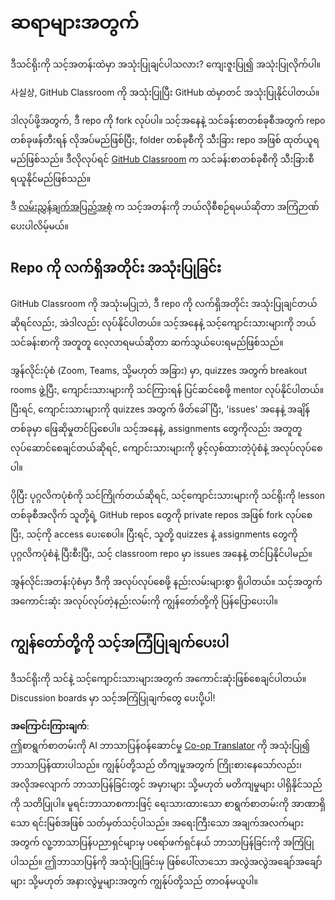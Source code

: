 <!--
CO_OP_TRANSLATOR_METADATA:
{
  "original_hash": "a094ef9927883de1cfcee51dbd143381",
  "translation_date": "2025-08-26T00:40:07+00:00",
  "source_file": "lessons/0-course-setup/for-teachers.md",
  "language_code": "my"
}
-->
# ဆရာများအတွက်

ဒီသင်ရိုးကို သင့်အတန်းထဲမှာ အသုံးပြုချင်ပါသလား? ကျေးဇူးပြု၍ အသုံးပြုလိုက်ပါ။

사실상, GitHub Classroom ကို အသုံးပြုပြီး GitHub ထဲမှာတင် အသုံးပြုနိုင်ပါတယ်။

ဒါလုပ်ဖို့အတွက်, ဒီ repo ကို fork လုပ်ပါ။ သင့်အနေနဲ့ သင်ခန်းစာတစ်ခုစီအတွက် repo တစ်ခုဖန်တီးရန် လိုအပ်မည်ဖြစ်ပြီး, folder တစ်ခုစီကို သီးခြား repo အဖြစ် ထုတ်ယူရမည်ဖြစ်သည်။ ဒီလိုလုပ်ရင် [GitHub Classroom](https://classroom.github.com/classrooms) က သင်ခန်းစာတစ်ခုစီကို သီးခြားစီ ရယူနိုင်မည်ဖြစ်သည်။

ဒီ [လမ်းညွှန်ချက်အပြည့်အစုံ](https://github.blog/2020-03-18-set-up-your-digital-classroom-with-github-classroom/) က သင့်အတန်းကို ဘယ်လိုစီစဉ်ရမယ်ဆိုတာ အကြံဉာဏ်ပေးပါလိမ့်မယ်။

## Repo ကို လက်ရှိအတိုင်း အသုံးပြုခြင်း

GitHub Classroom ကို အသုံးမပြုဘဲ, ဒီ repo ကို လက်ရှိအတိုင်း အသုံးပြုချင်တယ်ဆိုရင်လည်း, အဲဒါလည်း လုပ်နိုင်ပါတယ်။ သင့်အနေနဲ့ သင့်ကျောင်းသားများကို ဘယ်သင်ခန်းစာကို အတူတူ လေ့လာရမယ်ဆိုတာ ဆက်သွယ်ပေးရမည်ဖြစ်သည်။

အွန်လိုင်းပုံစံ (Zoom, Teams, သို့မဟုတ် အခြား) မှာ, quizzes အတွက် breakout rooms ဖွဲ့ပြီး, ကျောင်းသားများကို သင်ကြားရန် ပြင်ဆင်စေဖို့ mentor လုပ်နိုင်ပါတယ်။ ပြီးရင်, ကျောင်းသားများကို quizzes အတွက် ဖိတ်ခေါ်ပြီး, 'issues' အနေနဲ့ အချိန်တစ်ခုမှာ ဖြေဆိုမှုတင်ပြစေပါ။ သင့်အနေနဲ့, assignments တွေကိုလည်း အတူတူ လုပ်ဆောင်စေချင်တယ်ဆိုရင်, ကျောင်းသားများကို ဖွင့်လှစ်ထားတဲ့ပုံစံနဲ့ အလုပ်လုပ်စေပါ။

ပိုပြီး ပုဂ္ဂလိကပုံစံကို သင်ကြိုက်တယ်ဆိုရင်, သင့်ကျောင်းသားများကို သင်ရိုးကို lesson တစ်ခုစီအလိုက် သူတို့ရဲ့ GitHub repos တွေကို private repos အဖြစ် fork လုပ်စေပြီး, သင့်ကို access ပေးစေပါ။ ပြီးရင်, သူတို့ quizzes နဲ့ assignments တွေကို ပုဂ္ဂလိကပုံစံနဲ့ ပြီးစီးပြီး, သင့် classroom repo မှာ issues အနေနဲ့ တင်ပြနိုင်ပါမည်။

အွန်လိုင်းအတန်းပုံစံမှာ ဒီကို အလုပ်လုပ်စေဖို့ နည်းလမ်းများစွာ ရှိပါတယ်။ သင့်အတွက် အကောင်းဆုံး အလုပ်လုပ်တဲ့နည်းလမ်းကို ကျွန်တော်တို့ကို ပြန်ပြောပေးပါ။

## ကျွန်တော်တို့ကို သင့်အကြံပြုချက်ပေးပါ

ဒီသင်ရိုးကို သင်နဲ့ သင့်ကျောင်းသားများအတွက် အကောင်းဆုံးဖြစ်စေချင်ပါတယ်။ Discussion boards မှာ သင့်အကြံပြုချက်တွေ ပေးပို့ပါ!

**အကြောင်းကြားချက်**:  
ဤစာရွက်စာတမ်းကို AI ဘာသာပြန်ဝန်ဆောင်မှု [Co-op Translator](https://github.com/Azure/co-op-translator) ကို အသုံးပြု၍ ဘာသာပြန်ထားပါသည်။ ကျွန်ုပ်တို့သည် တိကျမှုအတွက် ကြိုးစားနေသော်လည်း၊ အလိုအလျောက် ဘာသာပြန်ခြင်းတွင် အမှားများ သို့မဟုတ် မတိကျမှုများ ပါရှိနိုင်သည်ကို သတိပြုပါ။ မူရင်းဘာသာစကားဖြင့် ရေးသားထားသော စာရွက်စာတမ်းကို အာဏာရှိသော ရင်းမြစ်အဖြစ် သတ်မှတ်သင့်ပါသည်။ အရေးကြီးသော အချက်အလက်များအတွက် လူ့ဘာသာပြန်ပညာရှင်များမှ ပရော်ဖက်ရှင်နယ် ဘာသာပြန်ခြင်းကို အကြံပြုပါသည်။ ဤဘာသာပြန်ကို အသုံးပြုခြင်းမှ ဖြစ်ပေါ်လာသော အလွဲအလွဲအချော်အချော်များ သို့မဟုတ် အနားလွဲမှုများအတွက် ကျွန်ုပ်တို့သည် တာဝန်မယူပါ။